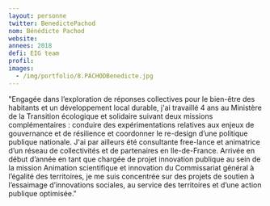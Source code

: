 ```yaml
---
layout: personne
twitter: BenedictePachod
nom: Bénédicte Pachod
website:
annees: 2018
defi: EIG team
profil: 
images:
  - /img/portfolio/8.PACHODBenedicte.jpg
---
```


"Engagée dans l’exploration de réponses collectives pour le bien-être
des habitants et un développement local durable, j'ai
travaillé 4 ans au Ministère de la Transition écologique et solidaire
suivant deux missions complémentaires : conduire des expérimentations
relatives aux enjeux de gouvernance et de résilience et coordonner le
re-design d’une politique publique nationale. J'ai par ailleurs été
consultante free-lance et animatrice d’un réseau de collectivités et
de partenaires en Ile-de-France. Arrivée en début d’année en tant que
chargée de projet innovation publique au sein de la mission Animation
scientifique et innovation du Commissariat général à l’égalité des
territoires, je me suis concentrée sur des projets de soutien à
l’essaimage d’innovations sociales, au service des territoires et
d’une action publique optimisée."


